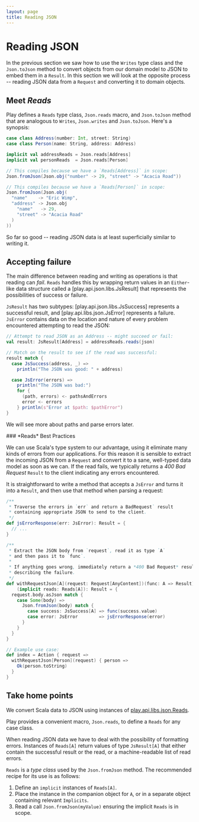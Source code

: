 ```yaml
---
layout: page
title: Reading JSON
---
```


# Reading JSON

In the previous section we saw how to use the `Writes` type class and the `Json.toJson` method to convert objects from our domain model to JSON to embed them in a `Result`. In this section we will look at the opposite process -- reading JSON data from a `Request` and converting it to domain objects.

## Meet *Reads*

Play defines a `Reads` type class, `Json.reads` macro, and `Json.toJson` method that are analogous to `Writes`, `Json.writes` and `Json.toJson`. Here's a synopsis:

~~~ scala
case class Address(number: Int, street: String)
case class Person(name: String, address: Address)

implicit val addressReads = Json.reads[Address]
implicit val personReads  = Json.reads[Person]

// This compiles because we have a `Reads[Address]` in scope:
Json.fromJson(Json.obj("number" -> 29, "street" -> "Acacia Road"))

// This compiles because we have a `Reads[Person]` in scope:
Json.fromJson(Json.obj(
  "name"    -> "Eric Wimp",
  "address" -> Json.obj
    "name"   -> 29,
    "street" -> "Acacia Road"
  )
))
~~~

So far so good -- reading JSON data is at least superficially similar to writing it.

## Accepting failure

The main difference between reading and writing as operations is that reading can *fail*. `Reads` handles this by wrapping return values in an `Either`-like data structure called a [play.api.json.libs.JsResult] that represents the possibilities of success or failure.

`JsResult` has two subtypes: [play.api.json.libs.JsSuccess] represents a successful result, and [play.api.libs.json.JsError] represents a failure. `JsError` contains data on the location and nature of every problem encountered attempting to read the JSON:

~~~ scala
// Attempt to read JSON as an Address -- might succeed or fail:
val result: JsResult[Address] = addressReads.reads(json)

// Match on the result to see if the read was successful:
result match {
  case JsSuccess(address, _) =>
    println("The JSON was good: " + address)

  case JsError(errors) =>
    println("The JSON was bad:")
    for {
      (path, errors) <- pathsAndErrors
      error <- errors
    } println(s"Error at $path: $pathError")
}
~~~

We will see more about paths and parse errors later.

[play.api.libs.json.Reads]:    https://www.playframework.com/documentation/2.3.x/api/scala/index.html#play.api.libs.json.Reads
[play.api.libs.json.Writes]:   https://www.playframework.com/documentation/2.3.x/api/scala/index.html#play.api.libs.json.Writes
[play.api.libs.json.Format]:   https://www.playframework.com/documentation/2.3.x/api/scala/index.html#play.api.libs.json.Format
[play.api.libs.json.JsResult]: https://www.playframework.com/documentation/2.3.x/api/scala/index.html#play.api.libs.json.JsResult

<div class="callout callout-info">
### *Reads* Best Practices

We can use Scala's type system to our advantage, using it eliminate many kinds of errors from our applications. For this reason it is sensible to extract the incoming JSON from a `Request` and convert it to a sane, well-typed data model as soon as we can. If the read fails, we typically returns a *400 Bad Request* `Result` to the client indicating any errors encountered.

It is straightforward to write a method that accepts a `JsError` and turns it into a `Result`, and then use that method when parsing a request:

~~~ scala
/**
 * Traverse the errors in `err` and return a BadRequest` result
 * containing appropriate JSON to send to the client.
 */
def jsErrorResponse(err: JsError): Result = {
  // ...
}

/**
 * Extract the JSON body from `request`, read it as type `A`
 * and then pass it to `func`.
 *
 * If anything goes wrong, immediately return a *400 Bad Request* result
 * describing the failure.
 */
def withRequestJson[A](request: Request[AnyContent])(func: A => Result)
    (implicit reads: Reads[A]): Result = {
  request.body.asJson match {
    case Some(body) =>
      Json.fromJson(body) match {
        case success: JsSuccess[A] => func(success.value)
        case error: JsError        => jsErrorResponse(error)
      }
    }
  }
}

// Example use case:
def index = Action { request =>
  withRequestJson[Person](request) { person =>
    Ok(person.toString)
  }
}
~~~
</div>

## Take home points

We convert Scala data to JSON using instances of [play.api.libs.json.Reads].

Play provides a convenient macro, `Json.reads`, to define a `Reads` for any case class.

When reading JSON data we have to deal with the possibility of formatting errors. Instances of `Reads[A]` return values of type `JsResult[A]` that either contain the successful result or the read, or a machine-readable list of read errors.

`Reads` is a *type class* used by the `Json.fromJson` method. The recommended recipe for its use is as follows:

 1. Define an `implicit` instances of `Reads[A]`.
 2. Place the instance in the companion object for `A`, or in a separate object containing relevant `Implicits`.
 3. Read a call `Json.fromJson(myValue)` ensuring the implicit `Reads` is in scope.
